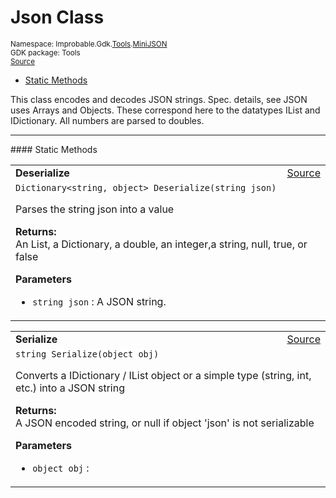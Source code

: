
# Json Class
<sup>
Namespace: Improbable.Gdk.<a href="{{.Site.BaseURL}}/api/tools-index">Tools</a>.<a href="{{.Site.BaseURL}}/api/tools/mini-json-index">MiniJSON</a><br/>
GDK package: Tools<br/>
<a href="https://www.github.com/spatialos/gdk-for-unity/blob/88a422dc255ef1d47ee9385f226ca439f31c000b/workers/unity/Packages/io.improbable.gdk.tools/MiniJson.cs/#L79">Source</a>
<style>
a code {
                    padding: 0em 0.25em!important;
}
code {
                    background-color: #ffffff!important;
}
</style>
</sup>
<nav id="pageToc" class="page-toc"><ul><li><a href="#static-methods">Static Methods</a>
</ul></nav>

</p>



<p>This class encodes and decodes JSON strings. Spec. details, see  JSON uses Arrays and Objects. These correspond here to the datatypes IList and IDictionary. All numbers are parsed to doubles. </p>











</p>
<hr style="width:100%; border-top-color:#d8d8d8" />
#### Static Methods


</p>




<table width="100%">
    <tr>
        <td style="border-right:none"><a id="deserialize-string"></a><b>Deserialize</b></td>
        <td style="border-left:none; text-align:right"><a href="https://www.github.com/spatialos/gdk-for-unity/blob/88a422dc255ef1d47ee9385f226ca439f31c000b/workers/unity/Packages/io.improbable.gdk.tools/MiniJson.cs/#L86">Source</a></td>
    </tr>
    <tr>
        <td colspan="2">
<code>Dictionary&lt;string, object&gt; Deserialize(string json)</code></p>
Parses the string json into a value
</p><b>Returns:</b></br>An List<object>, a Dictionary<string, object>, a double, an integer,a string, null, true, or false

</p>

<b>Parameters</b>

<ul>
<li><code>string json</code> : A JSON string.</li>
</ul>





</td>
    </tr>
</table>


<table width="100%">
    <tr>
        <td style="border-right:none"><a id="serialize-object"></a><b>Serialize</b></td>
        <td style="border-left:none; text-align:right"><a href="https://www.github.com/spatialos/gdk-for-unity/blob/88a422dc255ef1d47ee9385f226ca439f31c000b/workers/unity/Packages/io.improbable.gdk.tools/MiniJson.cs/#L445">Source</a></td>
    </tr>
    <tr>
        <td colspan="2">
<code>string Serialize(object obj)</code></p>
Converts a IDictionary / IList object or a simple type (string, int, etc.) into a JSON string
</p><b>Returns:</b></br>A JSON encoded string, or null if object 'json' is not serializable

</p>

<b>Parameters</b>

<ul>
<li><code>object obj</code> : </li>
</ul>





</td>
    </tr>
</table>







